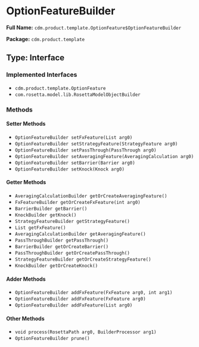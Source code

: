 # OptionFeatureBuilder

**Full Name:** `cdm.product.template.OptionFeature$OptionFeatureBuilder`

**Package:** `cdm.product.template`

## Type: Interface

### Implemented Interfaces

- `cdm.product.template.OptionFeature`
- `com.rosetta.model.lib.RosettaModelObjectBuilder`

### Methods

#### Setter Methods

- `OptionFeatureBuilder setFxFeature(List arg0)`
- `OptionFeatureBuilder setStrategyFeature(StrategyFeature arg0)`
- `OptionFeatureBuilder setPassThrough(PassThrough arg0)`
- `OptionFeatureBuilder setAveragingFeature(AveragingCalculation arg0)`
- `OptionFeatureBuilder setBarrier(Barrier arg0)`
- `OptionFeatureBuilder setKnock(Knock arg0)`

#### Getter Methods

- `AveragingCalculationBuilder getOrCreateAveragingFeature()`
- `FxFeatureBuilder getOrCreateFxFeature(int arg0)`
- `BarrierBuilder getBarrier()`
- `KnockBuilder getKnock()`
- `StrategyFeatureBuilder getStrategyFeature()`
- `List getFxFeature()`
- `AveragingCalculationBuilder getAveragingFeature()`
- `PassThroughBuilder getPassThrough()`
- `BarrierBuilder getOrCreateBarrier()`
- `PassThroughBuilder getOrCreatePassThrough()`
- `StrategyFeatureBuilder getOrCreateStrategyFeature()`
- `KnockBuilder getOrCreateKnock()`

#### Adder Methods

- `OptionFeatureBuilder addFxFeature(FxFeature arg0, int arg1)`
- `OptionFeatureBuilder addFxFeature(FxFeature arg0)`
- `OptionFeatureBuilder addFxFeature(List arg0)`

#### Other Methods

- `void process(RosettaPath arg0, BuilderProcessor arg1)`
- `OptionFeatureBuilder prune()`

